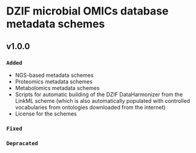# DZIF microbial OMICs database metadata schemes

## v1.0.0

### `Added`
- NGS-based metadata schemes
- Proteomics metadata schemes
- Metabolomics metadata schemes
- Scripts for automatic building of the DZIF DataHarmonizer from the LinkML scheme (which is also automatically populated with controlled vocabularies from ontologies downloaded from the internet)
- License for the schemes

### `Fixed`

### `Depracated`